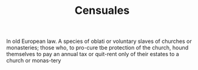 ---
title: Censuales
letter: C
permalink: "/definitions/bld-censuales.html"
body: ln old European law. A species of oblati or voluntary slaves of churches or
  monasteries; those who, to pro-cure tbe protection of the church, hound themselves
  to pay an annual tax or quit-rent only of their estates to a church or monas-tery
published_at: '2018-07-07'
source: Black's Law Dictionary 2nd Ed (1910)
layout: post
---